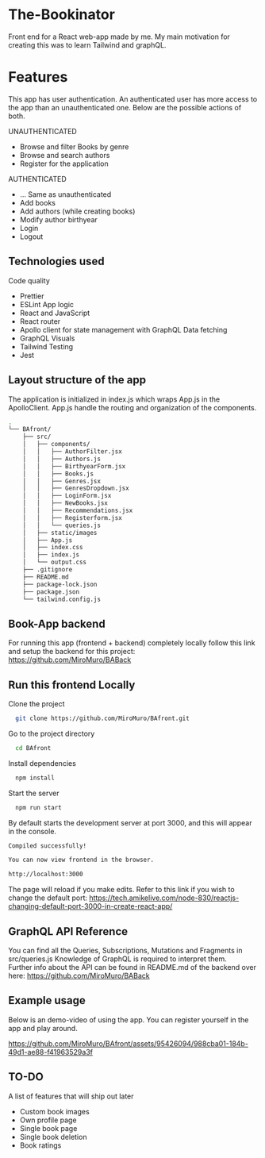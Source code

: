 
# The-Bookinator

Front end for a React web-app made by me. My main motivation for creating this was to learn Tailwind and graphQL. <br/> 

# Features
This app has user authentication. An authenticated user has more access to the app than an unauthenticated one. Below are the possible actions of both. <br/>

UNAUTHENTICATED
- Browse and filter Books by genre
- Browse and search authors
- Register for the application

AUTHENTICATED 
- ... Same as unauthenticated
- Add books
- Add authors (while creating books)
- Modify author birthyear
- Login
- Logout






## Technologies used
Code quality
- Prettier
- ESLint
App logic
- React and JavaScript
- React router
- Apollo client for state management with GraphQL
Data fetching
- GraphQL
Visuals
- Tailwind
Testing
- Jest


## Layout structure of the app
The application is initialized in index.js which wraps App.js in the ApolloClient. App.js handle the routing and organization of the components.

```bash
.
└── BAfront/
    ├── src/
    │   ├── components/
    │   │   ├── AuthorFilter.jsx
    │   │   ├── Authors.js
    │   │   ├── BirthyearForm.jsx
    │   │   ├── Books.js
    │   │   ├── Genres.jsx
    │   │   ├── GenresDropdown.jsx
    │   │   ├── LoginForm.jsx
    │   │   ├── NewBooks.jsx
    │   │   ├── Recommendations.jsx
    │   │   ├── Registerform.jsx
    │   │   └── queries.js
    │   ├── static/images
    │   ├── App.js
    │   ├── index.css
    │   ├── index.js
    │   └── output.css
    ├── .gitignore
    ├── README.md
    ├── package-lock.json
    ├── package.json
    └── tailwind.config.js
```
## Book-App backend
For running this app (frontend + backend) completely locally follow this link and setup the backend for this project: https://github.com/MiroMuro/BABack 

## Run this frontend Locally

Clone the project

```bash
  git clone https://github.com/MiroMuro/BAfront.git
```

Go to the project directory

```bash
  cd BAfront
```

Install dependencies

```bash
  npm install
```

Start the server

```bash
  npm run start
```

By default starts the development server at port 3000, and this will appear in the console.
```bash
Compiled successfully!

You can now view frontend in the browser.        

http://localhost:3000
```
The page will reload if you make edits.
Refer to this link if you wish to change the default port: https://tech.amikelive.com/node-830/reactjs-changing-default-port-3000-in-create-react-app/ 

## GraphQL API Reference

You can find all the Queries, Subscriptions, Mutations and Fragments in src/queries.js Knowledge of GraphQL is required to interpret them. <br/> Further info about the API can be found in README.md of the backend over here: https://github.com/MiroMuro/BABack


## Example usage

Below is an demo-video of using the app. You can register yourself in the app and play around.




https://github.com/MiroMuro/BAfront/assets/95426094/988cba01-184b-49d1-ae88-f41963529a3f



## TO-DO
A list of features that will ship out later
- Custom book images
- Own profile page
- Single book page
- Single book deletion
- Book ratings
